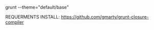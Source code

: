 grunt --theme="default/base" <br/>

REQUERMENTS INSTALL:
https://github.com/gmarty/grunt-closure-compiler

